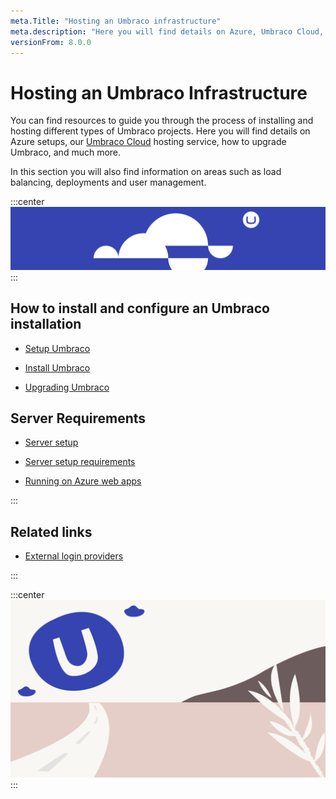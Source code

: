 ```yaml
---
meta.Title: "Hosting an Umbraco infrastructure" 
meta.description: "Here you will find details on Azure, Umbraco Cloud, upgrading Umbraco, server configuration and system requirements."
versionFrom: 8.0.0
---
```


# Hosting an Umbraco Infrastructure

You can find resources to guide you through the process of installing and hosting different types of Umbraco projects. Here you will find details on Azure setups, our [Umbraco Cloud](../../Umbraco-Cloud/) hosting service, how to upgrade Umbraco, and much more.

In this section you will also find information on areas such as load balancing, deployments and user management.

:::center
![Umbraco Cloud](images/cloud.png)
:::

## How to install and configure an Umbraco installation

- [Setup Umbraco](../../Fundamentals/Setup/)

- [Install Umbraco](../../Fundamentals/Setup/Install/)

- [Upgrading Umbraco](../../Fundamentals/Setup/Upgrading/)

## Server Requirements

- [Server setup](../../Fundamentals/Setup/Server-Setup/)

- [Server setup requirements](../../Fundamentals/Setup/Requirements/)

- [Running on Azure web apps](../../Fundamentals/Setup/Server-Setup/azure-web-apps.md)

:::

## Related links

- [External login providers](../../Fundamentals/Reference/Security/external-login-providers)

:::

:::center
![Umbraco Cloud](images/umbraco_free_way_01.png)
:::
